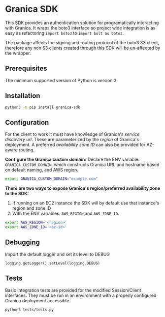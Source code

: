 # Granica SDK

This SDK provides an authentication solution for programatically interacting with Granica. It wraps the boto3 interface so project wide integration is as easy as refactoring `import boto3` to `import bolt as boto3`.

The package affects the signing and routing protocol of the boto3 S3 client, therefore any non S3 clients created through this SDK will be un-affected by the wrapper.

## Prerequisites

The minimum supported version of Python is version 3.

## Installation

```bash
python3 -m pip install granica-sdk
```

## Configuration

For the client to work it must have knowledge of Granica's *service discovery url*.
These are parameterized by the *region* of Granica's deployment. A preferred *availability zone ID* can also be provided for AZ-aware routing.

**Configure the Granica custom domain:**
Declare the ENV variable: `GRANICA_CUSTOM_DOMAIN`, which constructs Granica URL and hostname based on default naming, and AWS region.
```bash
export GRANICA_CUSTOM_DOMAIN="example.com"
```

**There are two ways to expose Granica's region/preferred availability zone to the SDK:**

1. If running on an EC2 instance the SDK will by default use that instance's region and zone ID
2. With the ENV variables: `AWS_REGION` and `AWS_ZONE_ID`.
```bash
export AWS_REGION='<region>'
export AWS_ZONE_ID='<az-id>'
```

## Debugging

Import the default logger and set its level to DEBUG

`logging.getLogger().setLevel(logging.DEBUG)`


## Tests
Basic integration tests are provided for the modified Session/Client interfaces. They must be run in an environment with a properly configured Granica deployment accessible.
```bash
python3 tests/tests.py
```
